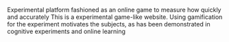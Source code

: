 Experimental platform fashioned as an online game to measure how quickly and accurately
This is a experimental game-like website. Using gamification for the experiment motivates the subjects, as has been demonstrated in cognitive experiments and online learning